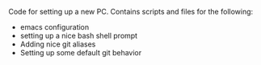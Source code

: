 Code for setting up a new PC.
Contains scripts and files for the following:

 - emacs configuration
 - setting up a nice bash shell prompt
 - Adding nice git aliases
 - Setting up some default git behavior